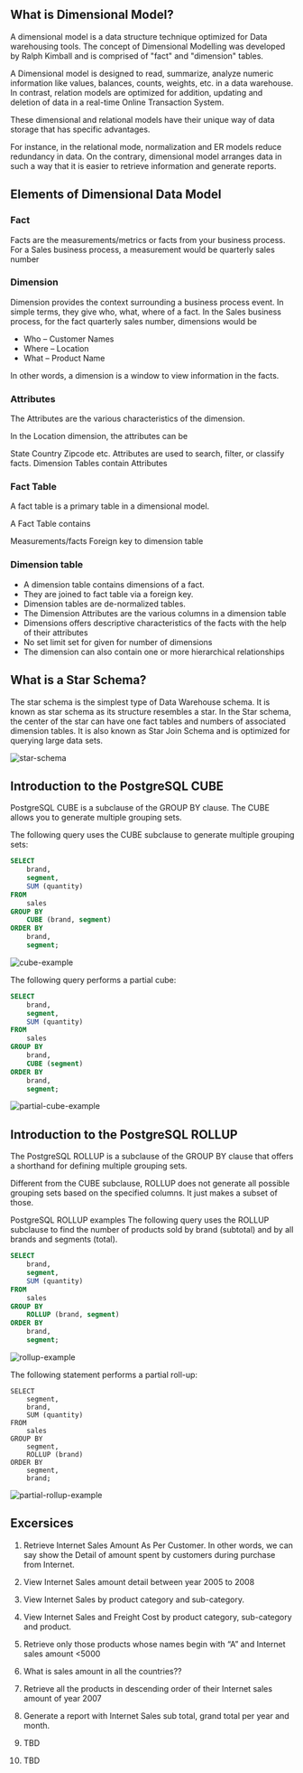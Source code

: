 ## What is Dimensional Model?
A dimensional model is a data structure technique optimized for Data warehousing tools. The concept of Dimensional Modelling was developed by Ralph Kimball and is comprised of "fact" and "dimension" tables.

A Dimensional model is designed to read, summarize, analyze numeric information like values, balances, counts, weights, etc. in a data warehouse. In contrast, relation models are optimized for addition, updating and deletion of data in a real-time Online Transaction System.

These dimensional and relational models have their unique way of data storage that has specific advantages.

For instance, in the relational mode, normalization and ER models reduce redundancy in data. On the contrary, dimensional model arranges data in such a way that it is easier to retrieve information and generate reports.

## Elements of Dimensional Data Model
### Fact
Facts are the measurements/metrics or facts from your business process. For a Sales business process, a measurement would be quarterly sales number

### Dimension
Dimension provides the context surrounding a business process event. In simple terms, they give who, what, where of a fact. In the Sales business process, for the fact quarterly sales number, dimensions would be

 - Who – Customer Names
 - Where – Location
 - What – Product Name

In other words, a dimension is a window to view information in the facts.

### Attributes
The Attributes are the various characteristics of the dimension.

In the Location dimension, the attributes can be

State
Country
Zipcode etc.
Attributes are used to search, filter, or classify facts. Dimension Tables contain Attributes

### Fact Table
A fact table is a primary table in a dimensional model.

A Fact Table contains

Measurements/facts
Foreign key to dimension table

### Dimension table
 - A dimension table contains dimensions of a fact.
 - They are joined to fact table via a foreign key.
 - Dimension tables are de-normalized tables.
 - The Dimension Attributes are the various columns in a dimension table
 - Dimensions offers descriptive characteristics of the facts with the help of their attributes
 - No set limit set for given for number of dimensions
 - The dimension can also contain one or more hierarchical relationships

## What is a Star Schema?

The star schema is the simplest type of Data Warehouse schema. It is known as star schema as its structure resembles a star. In the Star schema, the center of the star can have one fact tables and numbers of associated dimension tables. It is also known as Star Join Schema and is optimized for querying large data sets.

![star-schema](../images/star-schema.png)

## Introduction to the PostgreSQL **CUBE**
PostgreSQL CUBE is a subclause of the GROUP BY clause. The CUBE allows you to generate multiple grouping sets.

The following query uses the CUBE subclause to generate multiple grouping sets:

```sql
SELECT
    brand,
    segment,
    SUM (quantity)
FROM
    sales
GROUP BY
    CUBE (brand, segment)
ORDER BY
    brand,
    segment;
```

![cube-example](../images/cube-example.png)

The following query performs a partial cube:

```sql
SELECT
    brand,
    segment,
    SUM (quantity)
FROM
    sales
GROUP BY
    brand,
    CUBE (segment)
ORDER BY
    brand,
    segment;
```

![partial-cube-example](../images/partial-cube-example.png)

## Introduction to the PostgreSQL **ROLLUP**

The PostgreSQL ROLLUP is a subclause of the GROUP BY clause that offers a shorthand for defining multiple grouping sets.

Different from the CUBE subclause, ROLLUP does not generate all possible grouping sets based on the specified columns. It just makes a subset of those.

PostgreSQL ROLLUP examples
The following query uses the ROLLUP subclause to find the number of products sold by brand (subtotal) and by all brands and segments (total).

```sql
SELECT
    brand,
    segment,
    SUM (quantity)
FROM
    sales
GROUP BY
    ROLLUP (brand, segment)
ORDER BY
    brand,
    segment;
```

![rollup-example](../images/rollup-example.png)

The following statement performs a partial roll-up:

```
SELECT
    segment,
    brand,
    SUM (quantity)
FROM
    sales
GROUP BY
    segment,
    ROLLUP (brand)
ORDER BY
    segment,
    brand;
```

![partial-rollup-example](../images/partial-rollup-example.png)


## Excersices

1. Retrieve Internet Sales Amount As Per Customer. In other words, we can say show the Detail of amount spent by customers during purchase from Internet.

2. View Internet Sales amount detail between year 2005 to 2008

3. View Internet Sales by product category and sub-category.

4. View Internet Sales and Freight Cost by product category, sub-category and product.

5. Retrieve only those products whose names begin with “A” and Internet sales amount <5000

6. What is sales amount in all the countries?? 

7. Retrieve all the products in descending order of their Internet sales amount of year 2007 

8. Generate a report with Internet Sales sub total, grand total per year and month.

9. TBD

10. TBD